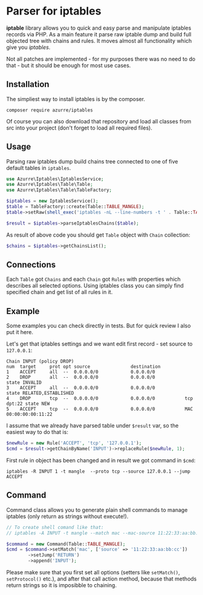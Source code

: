# Parser for iptables

**iptable** library allows you to quick and easy parse and manipulate iptables records via PHP.
As a main feature it parse raw iptable dump and build full objected tree with chains and rules. It moves almost all
functionality which give you _iptables_.

Not all patches are implemented - for my purposes there was no need to do that - but it should be enough for most use
cases.

## Installation

The simpliest way to install iptables is by the composer.

```
composer require azurre/iptables
```

Of course you can also download that repository and load all classes from src into your project (don't forget to load all required files).

## Usage

Parsing raw iptables dump build chains tree connected to one of five default tables in `iptables`.

```php
use Azurre\Iptables\IptablesService;
use Azurre\Iptables\Table\Table;
use Azurre\Iptables\Table\TableFactory;

$iptables = new IptablesService();
$table = TableFactory::create(Table::TABLE_MANGLE);
$table->setRaw(shell_exec('iptables -nL --line-numbers -t ' . Table::TABLE_MANGLE));

$result = $iptables->parseIptablesChains($table);
```

As result of above code you should get `Table` object with `Chain` collection:

```php
$chains = $iptables->getChainsList();
```

## Connections

Each `Table` got `Chains` and each `Chain` got `Rules` with properties which describes all selected options.
Using iptables class you can simply find specified chain and get list of all rules in it.

## Example

Some examples you can check directly in tests. But for quick review I also put it here.

Let's get that iptables settings and we want edit first record - set source to `127.0.0.1`:
```
Chain INPUT (policy DROP) 
num  target     prot opt source               destination
1    ACCEPT     all  --  0.0.0.0/0            0.0.0.0/0
2    DROP       all  --  0.0.0.0/0            0.0.0.0/0           state INVALID
3    ACCEPT     all  --  0.0.0.0/0            0.0.0.0/0           state RELATED,ESTABLISHED
4    DROP       tcp  --  0.0.0.0/0            0.0.0.0/0           tcp dpt:22 state NEW
5    ACCEPT     tcp  --  0.0.0.0/0            0.0.0.0/0           MAC 00:00:00:00:11:22
```

I assume that we already have parsed table under `$result` var, so the easiest way to do that is:

```php
$newRule = new Rule('ACCEPT', 'tcp', '127.0.0.1');
$cmd = $result->getChainByName('INPUT')->replaceRule($newRule, 1);

```
First rule in object has been changed and in result we got command in `$cmd`:

```
iptables -R INPUT 1 -t mangle  --proto tcp --source 127.0.0.1 --jump ACCEPT
```

## Command

Command class allows you to generate plain shell commands to manage iptables (only return as strings without execute!).

```php
// To create shell comand like that:
// iptables -A INPUT -t mangle --match mac --mac-source 11:22:33:aa:bb:cc --jump RETURN

$command = new Command(Table::TABLE_MANGLE);
$cmd = $command->setMatch('mac', ['source' => '11:22:33:aa:bb:cc'])
        ->setJump('RETURN')
        ->append('INPUT');
```
Please make sure that you first set all options (setters like `setMatch()`, `setProtocol()` etc.), and after that call action method, because that methods return
strings so it is imposibble to chaining.
